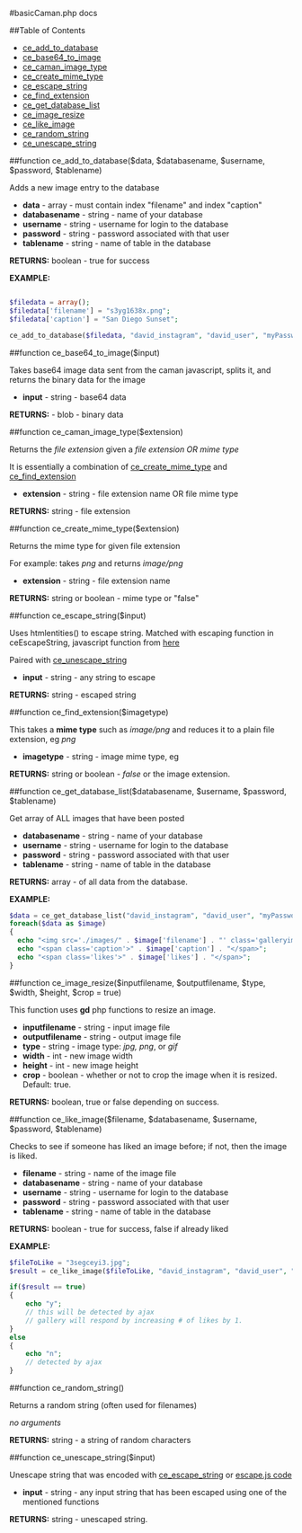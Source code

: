 #basicCaman.php docs

##Table of Contents

* [ce\_add\_to\_database](ce_add_to_database)
* [ce\_base64\_to\_image](ce_base64_to_image)
* [ce\_caman\_image\_type](ce_caman_image_type)
* [ce\_create\_mime\_type](ce_create_mime_type)
* [ce\_escape\_string](ce_escape_string)
* [ce\_find\_extension](ce_find_extension)
* [ce\_get\_database\_list](ce_get_database_list)
* [ce\_image\_resize](ce_image_resize)
* [ce\_like\_image](ce_like_image)
* [ce\_random\_string](ce_random_string)
* [ce\_unescape\_string](ce_unescape_string)


##<a name="ce_add_to_database"></a>function ce\_add\_to\_database($data, $databasename, $username, $password, $tablename)

Adds a new image entry to the database

* **data** - array - must contain index "filename" and index "caption"
* **databasename** - string - name of your database
* **username** - string - username for login to the database
* **password** - string - password associated with that user
* **tablename** - string - name of table in the database

**RETURNS:** boolean - true for success

**EXAMPLE:**

```php

$filedata = array();
$filedata['filename'] = "s3yg1638x.png";
$filedata['caption'] = "San Diego Sunset";

ce_add_to_database($filedata, "david_instagram", "david_user", "myPassword", "posts");

```

##<a name="ce_base64_to_image"></a>function ce\_base64\_to\_image($input)

Takes base64 image data sent from the caman javascript, splits it, and returns the binary data for the image

* **input** - string - base64 data

**RETURNS:** - blob - binary data

##<a name="ce_caman_image_type"></a>function ce\_caman\_image\_type($extension)

Returns the *file extension* given a *file extension OR mime type*

It is essentially a combination of [ce\_create\_mime\_type](#ce_create_mime_type) and [ce\_find\_extension](#ce_find_extension)

* **extension** - string - file extension name OR file mime type

**RETURNS:** string - file extension

##<a name="ce_create_mime_type"></a>function ce\_create\_mime\_type($extension)

Returns the mime type for given file extension

For example: takes *png* and returns *image/png*

* **extension** - string - file extension name

**RETURNS:** string or boolean - mime type or "false"

##<a name="ce_escape_string"></a>function ce\_escape\_string($input)

Uses htmlentities() to escape string.  Matched with escaping function in ceEscapeString, javascript function from [here](https://github.com/DesignCodeBuild/basiccamanjs/blob/master/escape.js)

Paired with [ce\_unescape\_string](#ce_unescape_string)

* **input** - string - any string to escape

**RETURNS:** string - escaped string

##<a name="ce_find_extension"></a>function ce\_find\_extension($imagetype)

This takes a **mime type** such as *image/png* and reduces it to a plain file extension, eg *png*

* **imagetype** - string - image mime type, eg 

**RETURNS:** string or boolean - *false* or the image extension.

##<a name="ce_get_database_list"></a>function ce\_get\_database\_list($databasename, $username, $password, $tablename)

Get array of ALL images that have been posted

* **databasename** - string - name of your database
* **username** - string - username for login to the database
* **password** - string - password associated with that user
* **tablename** - string - name of table in the database

**RETURNS:** array - of all data from the database.

**EXAMPLE:**

```php
$data = ce_get_database_list("david_instagram", "david_user", "myPassword", "posts");
foreach($data as $image)
{
  echo "<img src='./images/" . $image['filename'] . "' class='galleryimage' />";
  echo "<span class='caption'>" . $image['caption'] . "</span>";
  echo "<span class='likes'>" . $image['likes'] . "</span>";
}
```


##<a name="ce_image_resize"></a>function ce\_image\_resize($inputfilename, $outputfilename, $type, $width, $height, $crop = true)

This function uses **gd** php functions to resize an image.  

* **inputfilename** - string - input image file
* **outputfilename** - string - output image file
* **type** - string - image type: *jpg, png*, or *gif*
* **width** - int - new image width
* **height** - int - new image height
* **crop** - boolean - whether or not to crop the image when it is resized. Default: true.

**RETURNS:** boolean, true or false depending on success.

##<a name="ce_like_image"></a>function ce\_like\_image($filename, $databasename, $username, $password, $tablename)

Checks to see if someone has liked an image before; if not, then the image is liked.

* **filename** - string - name of the image file
* **databasename** - string - name of your database
* **username** - string - username for login to the database
* **password** - string - password associated with that user
* **tablename** - string - name of table in the database

**RETURNS:** boolean - true for success, false if already liked

**EXAMPLE:**

```php
$fileToLike = "3segceyi3.jpg";
$result = ce_like_image($fileToLike, "david_instagram", "david_user", "myPassword", "posts");

if($result == true)
{
	echo "y";
	// this will be detected by ajax
	// gallery will respond by increasing # of likes by 1.
}
else
{
	echo "n";
	// detected by ajax
}

```

##<a name="ce_random_string"></a>function ce\_random\_string()

Returns a random string (often used for filenames)

*no arguments*

**RETURNS:** string - a string of random characters

##<a name="ce_unescape_string"></a>function ce\_unescape\_string($input)

Unescape string that was encoded with [ce\_escape\_string](#ce_escape_string) or [escape.js code](https://github.com/DesignCodeBuild/basiccamanjs/blob/master/escape.js)

* **input** - string - any input string that has been escaped using one of the mentioned functions

**RETURNS:** string - unescaped string.

